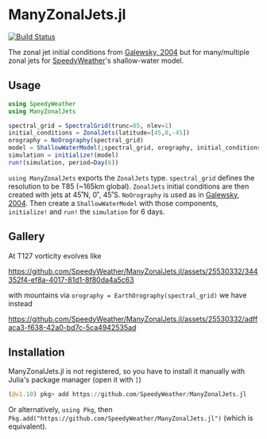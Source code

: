 # ManyZonalJets.jl

[![Build Status](https://github.com/SpeedyWeather/ManyZonalJets.jl/actions/workflows/CI.yml/badge.svg?branch=main)](https://github.com/SpeedyWeather/ManyZonalJets.jl/actions/workflows/CI.yml?query=branch%3Amain)

The zonal jet initial conditions from 
[Galewsky, 2004](https://doi.org/10.3402/tellusa.v56i5.14436) but for many/multiple zonal jets for
[SpeedyWeather](https://github.com/SpeedyWeather/SpeedyWeather.jl)'s shallow-water model.

## Usage

```julia
using SpeedyWeather
using ManyZonalJets

spectral_grid = SpectralGrid(trunc=85, nlev=1)
initial_conditions = ZonalJets(latitude=[45,0,-45])
orography = NoOrography(spectral_grid)
model = ShallowWaterModel(;spectral_grid, orography, initial_conditions)
simulation = initialize!(model)
run!(simulation, period=Day(6))
```

`using ManyZonalJets` exports the `ZonalJets` type. 
`spectral_grid` defines the resolution to be T85 (~165km global).
`ZonalJets` initial conditions are then created with jets at 45˚N, 0˚, 45˚S.
`NoOrography` is used as in [Galewsky, 2004](https://doi.org/10.3402/tellusa.v56i5.14436).
Then create a `ShallowWaterModel` with those components, `initialize!` and 
`run!` the `simulation` for 6 days.

## Gallery

At T127 vorticity evolves like

https://github.com/SpeedyWeather/ManyZonalJets.jl/assets/25530332/344352f4-ef8a-4017-81d1-8f80da4a5c63

with mountains via `orography = EarthOrography(spectral_grid)` we have instead

https://github.com/SpeedyWeather/ManyZonalJets.jl/assets/25530332/adffaca3-f638-42a0-bd7c-5ca4942535ad

## Installation

ManyZonalJets.jl is not registered, so you have to install it manually with
Julia's package manager (open it with `]`)
```julia
(@v1.10) pkg> add https://github.com/SpeedyWeather/ManyZonalJets.jl
```
Or alternatively, `using Pkg`, then `Pkg.add("https://github.com/SpeedyWeather/ManyZonalJets.jl")`
(which is equivalent).
